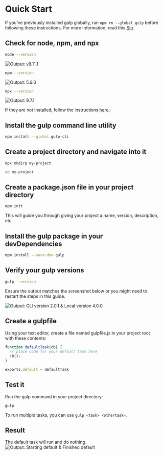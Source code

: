 <!-- front-matter
id: quick-start
title: Quick Start
hide_title: true
sidebar_label: Quick Start
-->

# Quick Start

If you've previously installed gulp globally, run `npm rm --global gulp` before following these instructions. For more information, read this [Sip][sip-article].

## Check for node, npm, and npx
```sh
node --version
```
![Output: v8.11.1][img-node-version-command]
```sh
npm --version
```
![Output: 5.6.0][img-npm-version-command]
```sh
npx --version
```
![Output: 9.7.1][img-npx-version-command]

If they are not installed, follow the instructions [here][node-install].

## Install the gulp command line utility
```sh
npm install --global gulp-cli
```


## Create a project directory and navigate into it
```sh
npx mkdirp my-project
```
```sh
cd my-project
```

## Create a package.json file in your project directory
```sh
npm init
```

This will guide you through giving your project a name, version, description, etc.

## Install the gulp package in your devDependencies
```sh
npm install --save-dev gulp
```

## Verify your gulp versions

```sh
gulp --version
```

Ensure the output matches the screenshot below or you might need to restart the steps in this guide.

![Output: CLI version 2.0.1 & Local version 4.0.0][img-gulp-version-command]

## Create a gulpfile
Using your text editor, create a file named gulpfile.js in your project root with these contents:
```js
function defaultTask(cb) {
  // place code for your default task here
  cb();
}

exports.default = defaultTask
```

## Test it
Run the gulp command in your project directory:
```sh
gulp
```
To run multiple tasks, you can use `gulp <task> <othertask>`.

## Result
The default task will run and do nothing.
![Output: Starting default & Finished default][img-gulp-command]

[sip-article]: https://medium.com/gulpjs/gulp-sips-command-line-interface-e53411d4467
[node-install]: https://nodejs.org/en/
[img-node-version-command]: https://gulpjs.com/img/docs-node-version-command.png
[img-npm-version-command]: https://gulpjs.com/img/docs-npm-version-command.png
[img-npx-version-command]: https://gulpjs.com/img/docs-npx-version-command.png
[img-gulp-version-command]: https://gulpjs.com/img/docs-gulp-version-command.png
[img-gulp-command]: https://gulpjs.com/img/docs-gulp-command.png
